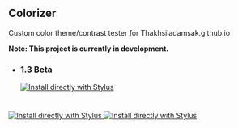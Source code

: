 ## Colorizer
Custom color theme/contrast tester for Thakhsiladamsak.github.io

**Note: This project is currently in development.**

- ### 1.3 Beta

  <a href="https://raw.githubusercontent.com/ThakshilaDamsak/Colorizer/main/Colorizer.user.css">
    <img alt="Install directly with Stylus" src="https://img.shields.io/badge/Install%20directly%20with-Stylus-00adad.svg"/>
  </a> 

#

 <a href="https://raw.githubusercontent.com/ThakshilaDamsak/Colorizer/main/Colorizer.user.css">
    <img alt="Install directly with Stylus" src="https://img.shields.io/badge/Get%20Stylus%20for-Firefox-e68a00.svg"/>
  </a>
 <a href="https://chrome.google.com/webstore/detail/stylus/clngdbkpkpeebahjckkjfobafhncgmne">
    <img alt="Install directly with Stylus" src="https://img.shields.io/badge/Get%20Stylus%20for-Chrome-1a8cff.svg"/>
  </a>
